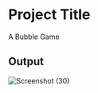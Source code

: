 # Project Title
A Bubble Game
## Output
![Screenshot (30)](https://github.com/anshulbudhwal/javascript_projects/assets/72787705/4e65e82e-f821-44f6-8e0e-e730ef578049)

